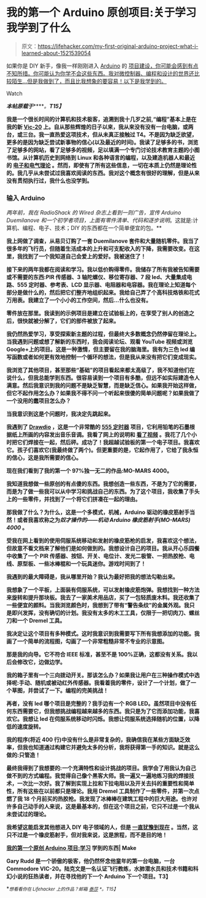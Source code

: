 # 我的第一个 Arduino 原创项目:关于学习我学到了什么

> 原文：<https://lifehacker.com/my-first-original-arduino-project-what-i-learned-about-1521539054>

如果你是 DIY 新手，像我一样刚刚进入 [Arduino](http://makezine.com/category/electronics/arduino/) 的 [项目建设，你可能会感到有点不知所措。你可能认为你学不会这些东西。我对微控制器、编程和设计的世界还比较陌生...但是我做到了，而且比我想象的要容易！以下是我学到的。](https://lifehacker.com/how-to-get-started-with-diy-electronics-projects-5975190)

Watch

***本帖原载于***[](http://makezine.com/2014/02/10/my-first-original-arduino-project-what-i-learned-about-learning/)*****。**T15】***

**我是一个很长时间的计算机和技术极客，追溯到我十几岁之前,“编程”基本上是在我的新 [Vic-20](http://en.wikipedia.org/wiki/Commodore_VIC-20) 上。自从那些辉煌的日子以来，我从来没有没有一台电脑，或两台，或三台。我一直热爱这项技术，但从未真正接触过 T4。不是因为缺乏欲望，更多的是因为缺乏尝试新事物的信心(以及最近的时间)。我读了足够多的书，浏览了足够多的网站，看了足够多的视频，足以填满一个专门讨论技术教育主题的小图书馆。从计算机历史到网络到 Linux 和各种语言的编程，以及建造机器人和最近的 [电子和电气理论](http://www.makershed.com/Make_Electronics_Book_p/9780596153748-p.htm) 。然而，即使有了所有这些信息，一切在本质上仍然是理论性的。我几乎从未尝试过我喜欢阅读的东西。我对这个概念有很好的理解，但是从来没有贯彻执行过，我什么也没学到。**

### **输入 Arduino**

**两年前，我在 RadioShack 的 *Wired* 杂志上看到一则广告，宣传 Arduino Duemilanove 和一个初学者项目*，上面有零件清单、代码和逐步说明*。这就是:计算机、编程、电子、技术；DIY 的东西都在一个简单便宜的包。**

**我上网做了调查，从易贝订购了一套 Duemilanove 套件和大量随机零件。我当了很多年的飞行员，但随着生活成本的上升和可支配收入的下降，我需要改变。在这里，我找到了一个我知道自己会爱上的爱好。我被迷住了！**

**接下来的两年我都在阅读和学习。我以低价购得零件。我储存了所有我被告知需要或不需要的东西:PIR 传感器、3 轴陀螺仪、移位寄存器、7 段 led、大量集成电路、555 定时器、参考表、LCD 显示器、电阻器和电容器。我在理论上知道每个部分是做什么的，然后把它们整齐地组织起来。我给自己弄了个高科技烙铁和花式万用表。我建立了一个小小的工作空间，然后…什么也没有。**

**零件放在那里。我读到的示例项目是建立在试验板上的，在享受了别人的创造之后，很快就被分解了，它们的部件被放了起来。**

**我仍然热爱学习，享受探索新主题的过程，但最终大多数概念仍然停留在理论上。当我遇到问题或想了解新的东西时，我会阅读论坛、观看 YouTube 视频或浏览 Google+上的项目。这是一种激情，但主要留在我的脑海里。我有为三色 led 编写函数或者如何更有效地控制一个循环的想法，但是我从来没有把它们变成现实。**

**我浏览了其他项目，甚至那些“基础”的项目看起来都太高级了，我不知道他们在说什么，但我总能学到东西。很容易读到一个项目有多酷，但远不如实际建造令人满意。然后我意识到我的问题不是缺乏智慧，而是缺乏信心。如果我开始这样做，但它不起作用怎么办？如果我不得不问一个听起来很傻的简单问题呢？如果我做了一个没用的蠢项目怎么办？**

**当我意识到这是个问题时，我决定先跳起来。**

**我遇到了 [Drawdio](http://makezine.com/projects/drawdio-musical-pencil/) ，这是一个非常酷的 [555 定时器](http://makezine.com/tag/555-week/) 项目，它利用铅笔的石墨根据纸上所画的内容发出音乐音调。我看了网上的说明和 [看了视频](http://www.youtube.com/watch?v=P4-Wl0W1004) 。我花了几个小时把它们焊接在一起，然后砰。成功了！我超越试验板的第一个电子项目。我喜欢它。孩子们喜欢它(我最终做了两个)。但更重要的是，它起作用了，它给了我永恒的信心，这是我所需要的信心。**

**现在我们看到了我的第一个 97%独一无二的作品:**MO-MARS 4000**。**

**我知道我想做一些原创的有点傻的东西。我想创造一些东西，不是为了它的需要，而是为了做一些我可以从中学习和挑战自己的东西。为了这个项目，我收集了手头上的一些零件，并找到了一个将它们拼凑在一起的理由。**

**那我做了什么？为什么，这是一个多模式，机械，Arduino 驱动的橡皮筋射手当然！或者我喜欢称之为*奴才操作的——机动 Arduino 橡皮筋射手(MO-MARS) 4000* 。**

**受我在网上看到的使用伺服系统移动和发射的橡皮筋枪的启发，我喜欢这个想法，但故意不看文档来了解他们是如何做到的。我想设计自己的项目。我从开心乐园餐中收集了一个 PIR 传感器、按钮、开关、电位计、发光二极管、一把热胶枪、电线、原型板、一些冰棒棍和一个玩具迷你。游戏时间到了！**

**我遇到的最大障碍是，我从哪里开始？我认为最好把我的想法勾勒出来。**

**我想象了一个平板，上面装有伺服系统，可以发射橡皮筋炮弹。我想找到一种方法来旋转和提升那块板。我去了一家美术用品店，买了一包轻质废木料。我还收集了一些便宜的颜料。当我浏览颜色时，我想到了带有“警告条纹”的金属外观。我只是即兴发挥，没有确切的计划。我没有太多的木工工具，仅限于一把切肉刀、螺丝刀和一个 Dremel 工具。**

**我决定让这个项目有多种模式。这时我意识到我需要写下所有我想添加的功能。我画了一个简单的流程图，勾画了一个非常粗糙非常不专业的示意图。**

**那是我的向导。它不符合 IEEE 标准，甚至不是 100%正确，这都没有关系。我以后会修改它，边做边学。**

**我的箱子里有一个三向拨动开关。那该怎么办？如果我让用户在三种操作模式中选择呢:手动、随机或被动红外传感器。我看着我的零件，设计了一个计划，做了一个草图，并尝试了一下。编程的完美挑战！**

**再者，没有 led 哪个项目是完整的？我手边有一个 RGB LED。虽然项目中没有任何东西需要它，但我想挑战编程越来越多的东西。我只是为了它而添加功能，我喜欢它。我想让 led 在伺服系统移动时闪烁。我想让伺服系统选择随机的位置，以降低的速度旋转。**

**我的程序(将近 400 行)中没有什么是非常复杂的，我确信我在某些方面缺乏效率，但我也知道通过构建它并避免太多的分析，我将获得第一手的知识。就是这么做的:只管造！**

**最终我得到了我想要的:一个充满特性和设计挑战的项目。我学会了用我认为自己做不到的方式编程。我觉得自己像个黑客大师。我一遍又一遍地练习我的焊接技术，一次比一次好。我了解到实现上拉和下拉电阻以及开关去抖的重要性和简单性，所有这些在以前都只是理论。我用 Dremel 工具制作了一些零件，并第一次点燃了我 18 个月前买的热胶枪。我发现了冰棒棒在建筑工程中的巨大用途。也许对许多自己动手的人来说，这是最基本的，但在这个项目之前，它只不过是一个我从未尝试过的理论。**

**我希望这能启发其他想进入 DIY 电子领域的人，但是 [一直犹豫到现在](https://lifehacker.com/how-i-tackled-three-skills-i-never-thought-id-learn-1513489403) 。当然，这只不过是一个橡皮筋射手，但对我来说，这是旅程，而不是目的地！**

**[我的第一个原创 Arduino 项目:学习](http://makezine.com/2014/02/10/my-first-original-arduino-project-what-i-learned-about-learning/) 学到的东西| Make**

**Gary Rudd 是一个骄傲的极客，他仍然怀念他童年的第一台电脑，一台 Commodore VIC-20。陆克文是一名认证飞行教练，水肺潜水员和技术书籍和科幻小说的狂热读者，并在寻找他的下一个 Arduino 下一个项目。T3】**

**<small>*想看看你在 Lifehacker 上的作品？邮箱*</small> [<small>*泰莎*</small>](https://mail.google.com/mail/?view=cm&fs=1&tf=1&to=tessa@lifehacker.com) <small>*。*T15】</small>**